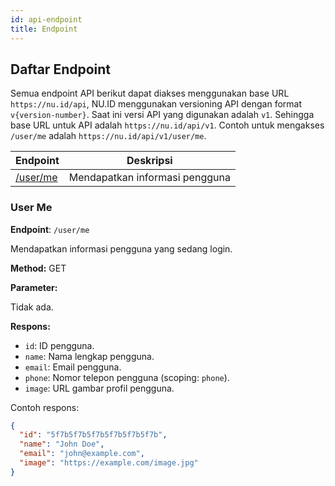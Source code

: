 ```yaml
---
id: api-endpoint
title: Endpoint
---
```


## Daftar Endpoint

Semua endpoint API berikut dapat diakses menggunakan base URL `https://nu.id/api`, NU.ID menggunakan versioning API dengan format `v{version-number}`. Saat ini versi API yang digunakan adalah `v1`. Sehingga base URL untuk API adalah `https://nu.id/api/v1`. Contoh untuk mengakses `/user/me` adalah `https://nu.id/api/v1/user/me`.

| Endpoint | Deskripsi |
| --- | --- |
| [/user/me](#user-me) | Mendapatkan informasi pengguna |


### User Me

**Endpoint**: `/user/me`

Mendapatkan informasi pengguna yang sedang login.

**Method:** GET

**Parameter:**

Tidak ada.

**Respons:**

* `id`: ID pengguna.
* `name`: Nama lengkap pengguna.
* `email`: Email pengguna.
* `phone`: Nomor telepon pengguna (scoping: `phone`).
* `image`: URL gambar profil pengguna.

Contoh respons:

```json
{
  "id": "5f7b5f7b5f7b5f7b5f7b5f7b",
  "name": "John Doe",
  "email": "john@example.com",
  "image": "https://example.com/image.jpg"
}
```
